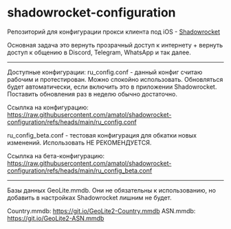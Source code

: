 # shadowrocket-configuration

Репозиторий для конфигурации прокси клиента под iOS - [Shadowrocket](https://apps.apple.com/ru/app/shadowrocket/id932747118)

Основная задача это вернуть прозрачный доступ к интернету + вернуть доступ к общению в Discord, Telegram, WhatsApp и так далее.

----------------------

Доступные конфигурации:
ru_config.conf - данный конфиг считаю рабочим и протестирован. Можно спокойно использовать. Обновляться будет автоматически, если включить это в приложении Shadowrocket. Поставить обновления раз в неделю обычно достаточно.

Ссыллка на конфигурацию:
https://raw.githubusercontent.com/amatol/shadowrocket-configuration/refs/heads/main/ru_config.conf


ru_config_beta.conf - тестовая конфигурация для обкатки новых изменений. Использовать НЕ РЕКОМЕНДУЕТСЯ.

Ссыллка на бета-конфигурацию:
https://raw.githubusercontent.com/amatol/shadowrocket-configuration/refs/heads/main/ru_config_beta.conf

----------------------

Базы данных GeoLite.mmdb. Они не обязательны к использованию, но добавить в настройках Shadowrocket лишним не будет.

Country.mmdb: https://git.io/GeoLite2-Country.mmdb
ASN.mmdb: https://git.io/GeoLite2-ASN.mmdb